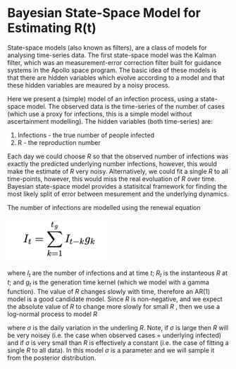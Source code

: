 # Bayesian State-Space Model for Estimating R(t)

State-space models (also known as filters), are a class of models for analysing time-series data. The first state-space model was the Kalman filter, which was an measurement-error correction filter built for guidance systems in the Apollo space program. The basic idea of these models is that there are hidden variables which evolve according to a model and that these hidden variables are meaured by a noisy process.

Here we present a (simple) model of an infection process, using a state-space model. The observed data is the time-series of the number of cases (which use a proxy for infections, this is a simple model without ascertainment modelling). The hidden variables (both time-series) are:
1. Infections - the true number of people infected
2. R - the reproduction number

Each day we could choose *R* so that the observed number of infections was exactly the predicted underlying number infections, however, this would make the estimate of *R* very noisy. Alternatively, we could fit a single *R* to all time-points, however, this would miss the real evoluation of *R* over time. Bayesian state-space model provides a statisitcal framework for finding the most likely split of error between mesurement and the underlying dynamics.

The number of infections are modelled using the renewal equation
<p><img src="formula_generation.png"  height="100"></p>

where *I<sub>t</sub>* are the number of infections and at time *t*; *R<sub>t</sub>* is the instanteous *R* at *t*; and *g<sub>t</sub>* is the generation time kernel (which we model with a gamma function). The value of *R* changes slowly with time, therefore an AR(1) model is a good candidate model. Since *R* is non-negative, and we expect the absolute value of *R* to change more slowly for small *R* , then we use a log-normal process to model *R*

where *&#963;* is the daily variation in the underling *R*. Note, if *&#963;* is large then *R* will be very noisey (i.e. the case when observed cases = underlying infected) and if *&#963;* is very small than *R* is effectively a constant (i.e. the case of fitting a single *R* to all data). In this model *&#963;* is a parameter and we will sample it from the posterior distribution. 





